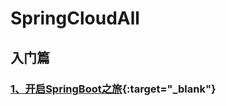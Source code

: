 # SpringCloudAll
## 入门篇  
### [1、开启SpringBoot之旅](https://blog.csdn.net/ssmark/article/details/102513905){:target="_blank"}
